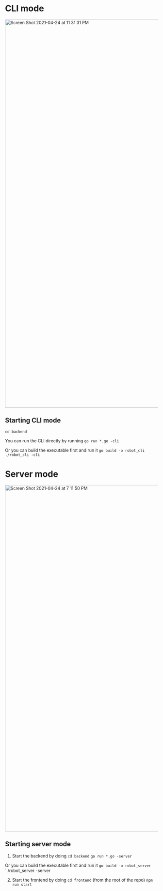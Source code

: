 # CLI mode

<img width="1277" alt="Screen Shot 2021-04-24 at 11 31 31 PM" src="https://user-images.githubusercontent.com/20066923/115973492-ab51cc80-a555-11eb-8cb0-ab906632a71a.png">

## Starting CLI mode

`cd backend`

You can run the CLI directly by running
`go run *.go -cli`

Or you can build the executable first and run it
`go build -o robot_cli`
`./robot_cli -cli`

# Server mode

<img width="1139" alt="Screen Shot 2021-04-24 at 7 11 50 PM" src="https://user-images.githubusercontent.com/20066923/115973491-a8ef7280-a555-11eb-848d-0a601acf0eff.png">

## Starting server mode

1. Start the backend by doing
`cd backend`
`go run *.go -server`

Or you can build the executable first and run it
`go build -o robot_server`
`./robot_server -server

2. Start the frontend by doing
`cd frontend` (from the root of the repo)
`npm run start`
